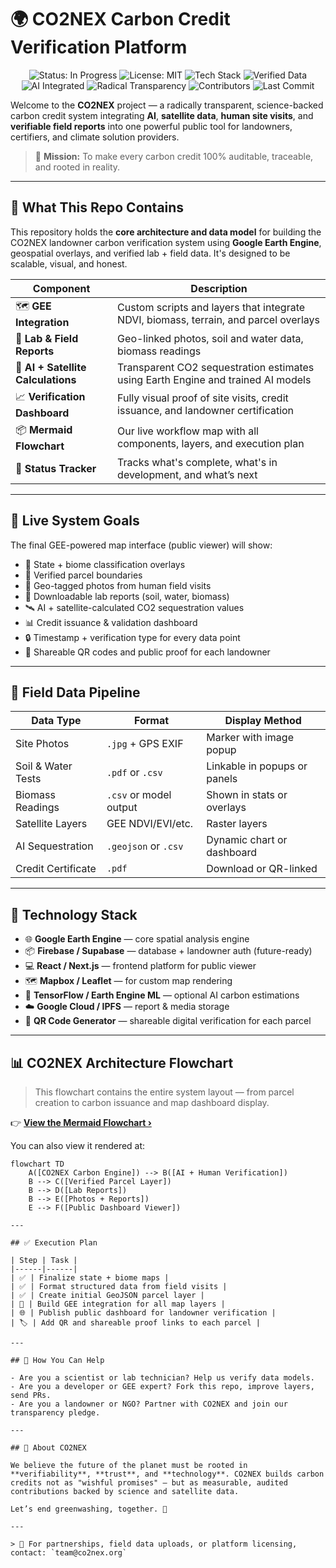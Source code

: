 # 🌍 CO2NEX Carbon Credit Verification Platform

<!-- Project Badges -->
<p align="center">
  <img src="https://img.shields.io/badge/status-in%20progress-yellow?style=flat-square" alt="Status: In Progress" />
  <img src="https://img.shields.io/badge/license-MIT-blue?style=flat-square" alt="License: MIT" />
  <img src="https://img.shields.io/badge/stack-GEE%20%7C%20React%20%7C%20Firebase-lightgrey?style=flat-square" alt="Tech Stack" />
  <img src="https://img.shields.io/badge/verified%20data-100%25-green?style=flat-square" alt="Verified Data" />
  <img src="https://img.shields.io/badge/AI%20integration-yes-critical?style=flat-square" alt="AI Integrated" />
  <img src="https://img.shields.io/badge/transparency-radical-red?style=flat-square" alt="Radical Transparency" />
  <img src="https://img.shields.io/github/contributors/YOUR_USERNAME/CO2NEX?style=flat-square" alt="Contributors" />
  <img src="https://img.shields.io/github/last-commit/YOUR_USERNAME/CO2NEX?style=flat-square" alt="Last Commit" />
</p>

Welcome to the **CO2NEX** project — a radically transparent, science-backed carbon credit system integrating **AI**, **satellite data**, **human site visits**, and **verifiable field reports** into one powerful public tool for landowners, certifiers, and climate solution providers.

> 🚀 **Mission:** To make every carbon credit 100% auditable, traceable, and rooted in reality.

---

## 📌 What This Repo Contains

This repository holds the **core architecture and data model** for building the CO2NEX landowner carbon verification system using **Google Earth Engine**, geospatial overlays, and verified lab + field data. It's designed to be scalable, visual, and honest.

| Component | Description |
|----------|-------------|
| 🗺️ **GEE Integration** | Custom scripts and layers that integrate NDVI, biomass, terrain, and parcel overlays |
| 🧬 **Lab & Field Reports** | Geo-linked photos, soil and water data, biomass readings |
| 🤖 **AI + Satellite Calculations** | Transparent CO2 sequestration estimates using Earth Engine and trained AI models |
| 📈 **Verification Dashboard** | Fully visual proof of site visits, credit issuance, and landowner certification |
| 📦 **Mermaid Flowchart** | Our live workflow map with all components, layers, and execution plan |
| 🔁 **Status Tracker** | Tracks what's complete, what's in development, and what’s next |

---

## 🔎 Live System Goals

The final GEE-powered map interface (public viewer) will show:

- 🧭 State + biome classification overlays  
- 📍 Verified parcel boundaries  
- 📸 Geo-tagged photos from human field visits  
- 📄 Downloadable lab reports (soil, water, biomass)  
- 🛰️ AI + satellite-calculated CO2 sequestration values  
- 📊 Credit issuance & validation dashboard  
- 🔒 Timestamp + verification type for every data point  
- 🔗 Shareable QR codes and public proof for each landowner  

---

## 🧪 Field Data Pipeline

| Data Type         | Format        | Display Method              |
|------------------|---------------|-----------------------------|
| Site Photos       | `.jpg` + GPS EXIF | Marker with image popup      |
| Soil & Water Tests| `.pdf` or `.csv` | Linkable in popups or panels |
| Biomass Readings  | `.csv` or model output | Shown in stats or overlays |
| Satellite Layers  | GEE NDVI/EVI/etc. | Raster layers                |
| AI Sequestration  | `.geojson` or `.csv` | Dynamic chart or dashboard  |
| Credit Certificate| `.pdf`        | Download or QR-linked        |

---

## 🔧 Technology Stack

- 🌐 **Google Earth Engine** — core spatial analysis engine
- 📦 **Firebase / Supabase** — database + landowner auth (future-ready)
- 💻 **React / Next.js** — frontend platform for public viewer
- 🗺️ **Mapbox / Leaflet** — for custom map rendering
- 🧠 **TensorFlow / Earth Engine ML** — optional AI carbon estimations
- ☁️ **Google Cloud / IPFS** — report & media storage
- 🔗 **QR Code Generator** — shareable digital verification for each parcel

---

## 📊 CO2NEX Architecture Flowchart

> This flowchart contains the entire system layout — from parcel creation to carbon issuance and map dashboard display.

👉 [**View the Mermaid Flowchart ›**](CO2NEX-carbon-map-engine/flowchart.mmd)

You can also view it rendered at:
```mermaid
flowchart TD
    A([CO2NEX Carbon Engine]) --> B([AI + Human Verification])
    B --> C([Verified Parcel Layer])
    B --> D([Lab Reports])
    B --> E([Photos + Reports])
    E --> F([Public Dashboard Viewer])

---

## ✅ Execution Plan

| Step | Task |
|------|------|
| ✅ | Finalize state + biome maps |
| ✅ | Format structured data from field visits |
| ✅ | Create initial GeoJSON parcel layer |
| 🔁 | Build GEE integration for all map layers |
| 🌐 | Publish public dashboard for landowner verification |
| 🏷️ | Add QR and shareable proof links to each parcel |

---

## 📣 How You Can Help

- Are you a scientist or lab technician? Help us verify data models.
- Are you a developer or GEE expert? Fork this repo, improve layers, send PRs.
- Are you a landowner or NGO? Partner with CO2NEX and join our transparency pledge.

---

## 🧠 About CO2NEX

We believe the future of the planet must be rooted in **verifiability**, **trust**, and **technology**. CO2NEX builds carbon credits not as "wishful promises" — but as measurable, audited contributions backed by science and satellite data.

Let’s end greenwashing, together. 🌱

---

> 💬 For partnerships, field data uploads, or platform licensing, contact: `team@co2nex.org`
